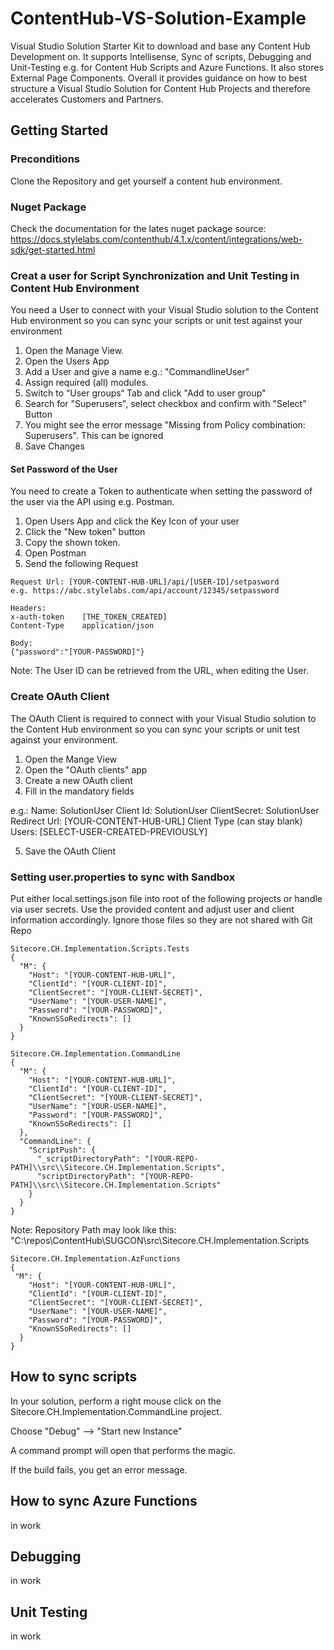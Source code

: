# ContentHub-VS-Solution-Example
Visual Studio Solution Starter Kit to download and base any Content Hub Development on. It supports Intellisense, Sync of scripts, Debugging and Unit-Testing e.g. for Content Hub Scripts and Azure Functions. It also stores External Page Components. Overall it provides guidance on how to best structure a Visual Studio Solution for Content Hub Projects and therefore accelerates Customers and Partners.

## Getting Started

### Preconditions
Clone the Repository and get yourself a content hub environment.

### Nuget Package
Check the documentation for the lates nuget package source: https://docs.stylelabs.com/contenthub/4.1.x/content/integrations/web-sdk/get-started.html

### Creat a user for Script Synchronization and Unit Testing in Content Hub Environment
You need a User to connect with your Visual Studio solution to the Content Hub environment so you can sync your scripts or unit test against your environment
1. Open the Manage View.
2. Open the Users App
3. Add a User and give a name e.g.: "CommandlineUser"
4. Assign required (all) modules.
5. Switch to “User groups“ Tab and click "Add to user group"
6. Search for "Superusers", select  checkbox and confirm with "Select" Button
7. You might see the error message "Missing from Policy combination: Superusers". This can be ignored
8. Save Changes

#### Set Password of the User
You need to create a Token to authenticate when setting the password of the user via the API using e.g. Postman. 
1. Open Users App and click the Key Icon of  your user
2. Click the "New token" button
3. Copy the shown token.
4. Open Postman
5. Send the following Request
```
Request Url: [YOUR-CONTENT-HUB-URL]/api/[USER-ID]/setpasword
e.g. https://abc.stylelabs.com/api/account/12345/setpassword

Headers: 
x-auth-token 	[THE_TOKEN_CREATED]
Content-Type	application/json

Body:
{"password":"[YOUR-PASSWORD]"}
```
Note: The User ID can be retrieved from the URL, when editing the User.

### Create OAuth Client
The OAuth Client is required to connect with your Visual Studio solution to the Content Hub environment so you can sync your scripts or unit test against your environment.
1. Open the Mange View
2. Open the "OAuth clients" app
3. Create a new OAuth client
4. Fill in the mandatory fields

e.g.:
Name: SolutionUser
Client Id: SolutionUser
ClientSecret: SolutionUser
Redirect Url: [YOUR-CONTENT-HUB-URL]
Client Type (can stay blank)
Users: [SELECT-USER-CREATED-PREVIOUSLY]

5. Save the OAuth Client

### Setting user.properties to sync with Sandbox
Put either local.settings.json file into root of the following projects or handle via user secrets. Use the provided content and adjust user and client information accordingly. Ignore those files so they are not shared with Git Repo
```
Sitecore.CH.Implementation.Scripts.Tests
{
  "M": {
    "Host": "[YOUR-CONTENT-HUB-URL]",
    "ClientId": "[YOUR-CLIENT-ID]",
    "ClientSecret": "[YOUR-CLIENT-SECRET]",
    "UserName": "[YOUR-USER-NAME]",
    "Password": "[YOUR-PASSWORD]",
    "KnownSSoRedirects": []
  }
}
```
```
Sitecore.CH.Implementation.CommandLine
{
  "M": {
    "Host": "[YOUR-CONTENT-HUB-URL]",
    "ClientId": "[YOUR-CLIENT-ID]",
    "ClientSecret": "[YOUR-CLIENT-SECRET]",
    "UserName": "[YOUR-USER-NAME]",
    "Password": "[YOUR-PASSWORD]",
    "KnownSSoRedirects": []
  },
  "CommandLine": {
    "ScriptPush": {
      "_scriptDirectoryPath": "[YOUR-REPO-PATH]\\src\\Sitecore.CH.Implementation.Scripts",
      "scriptDirectoryPath": "[YOUR-REPO-PATH]\\src\\Sitecore.CH.Implementation.Scripts"
    }
  }
}
```
Note: Repository Path may look like this: "C:\\repos\\ContentHub\\SUGCON\\src\\Sitecore.CH.Implementation.Scripts

```
Sitecore.CH.Implementation.AzFunctions
{
 "M": {
    "Host": "[YOUR-CONTENT-HUB-URL]",
    "ClientId": "[YOUR-CLIENT-ID]",
    "ClientSecret": "[YOUR-CLIENT-SECRET]",
    "UserName": "[YOUR-USER-NAME]",
    "Password": "[YOUR-PASSWORD]",
    "KnownSSoRedirects": []
  }
}
```


## How to sync scripts
In your solution, perform a right mouse click on the Sitecore.CH.Implementation.CommandLine project.

Choose "Debug" --> "Start new Instance"

A command prompt will open that performs the magic.

If the build fails, you get an error message.

## How to sync Azure Functions
in work

## Debugging
in work

## Unit Testing
in work

